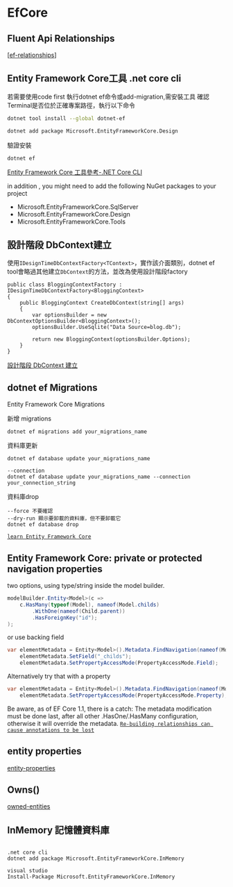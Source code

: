 # EfCore

## Fluent Api Relationships

[[ef-relationships]]

## Entity Framework Core工具 .net core cli

若需要使用code first 執行dotnet ef命令或add-migration,需安裝工具
確認Terminal是否位於正確專案路徑，執行以下命令

```bash
dotnet tool install --global dotnet-ef
```

```bash
dotnet add package Microsoft.EntityFrameworkCore.Design
```

驗證安裝

````text
dotnet ef
````

[Entity Framework Core 工具參考-.NET Core CLI](https://docs.microsoft.com/zh-tw/ef/core/cli/dotnet)

in addition , you might need to add the following NuGet packages to your project
- Microsoft.EntityFrameworkCore.SqlServer
- Microsoft.EntityFrameworkCore.Design
- Microsoft.EntityFrameworkCore.Tools

## 設計階段 DbContext建立

使用`IDesignTimeDbContextFactory<TContext>`，實作該介面類別，dotnet ef tool會略過其他建立`DbContext`的方法，並改為使用設計階段factory

````text
public class BloggingContextFactory : IDesignTimeDbContextFactory<BloggingContext>
{
    public BloggingContext CreateDbContext(string[] args)
    {
        var optionsBuilder = new DbContextOptionsBuilder<BloggingContext>();
        optionsBuilder.UseSqlite("Data Source=blog.db");

        return new BloggingContext(optionsBuilder.Options);
    }
}
````

[設計階段 DbContext 建立](https://docs.microsoft.com/zh-tw/ef/core/cli/dbcontext-creation?tabs=dotnet-core-cli)

## dotnet ef Migrations
Entity Framework Core Migrations

新增 migrations
````text
dotnet ef migrations add your_migrations_name
````
資料庫更新
````text
dotnet ef database update your_migrations_name

--connection
dotnet ef database update your_migrations_name --connection your_connection_string
````

資料庫drop
````text
--force 不要確認
--dry-run 顯示要卸載的資料庫，但不要卸載它
dotnet ef database drop
````

[`learn Entity Framework Core`](https://www.learnentityframeworkcore.com/migrations)

## Entity Framework Core: private or protected navigation properties

two options, using type/string inside the model builder.

```csharp
modelBuilder.Entity<Model>(c =>
    c.HasMany(typeof(Model), nameof(Model.childs)
        .WithOne(nameof(Child.parent))
        .HasForeignKey("id");
);
```

or use backing field

```csharp
var elementMetadata = Entity<Model>().Metadata.FindNavigation(nameof(Model.childs));
    elementMetadata.SetField("_childs");
    elementMetadata.SetPropertyAccessMode(PropertyAccessMode.Field);
```
Alternatively try that with a property

```csharp
var elementMetadata = Entity<Model>().Metadata.FindNavigation(nameof(Model.childs));
    elementMetadata.SetPropertyAccessMode(PropertyAccessMode.Property);
```
Be aware, as of EF Core 1.1, there is a catch: The metadata modification must be done last, after all other .HasOne/.HasMany configuration, otherwise it will override the metadata.
[`Re-building relationships can cause annotations to be lost`](https://github.com/dotnet/efcore/issues/6674)

## entity properties

[entity-properties](https://docs.microsoft.com/en-us/ef/core/modeling/entity-properties?tabs=fluent-api%2Cwithout-nrt)

## Owns()

[owned-entities](https://docs.microsoft.com/en-us/ef/core/modeling/owned-entities)



## InMemory 記憶體資料庫

```dotnetcli

.net core cli
dotnet add package Microsoft.EntityFrameworkCore.InMemory

visual studio
Install-Package Microsoft.EntityFrameworkCore.InMemory
```

[//begin]: # "Autogenerated link references for markdown compatibility"
[ef-relationships]: ef-relationships.md "ef-relationships"
[//end]: # "Autogenerated link references"